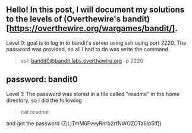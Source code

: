Hello! In this post, I will document my solutions to the levels of (Overthewire's bandit)[https://overthewire.org/wargames/bandit/].
---
Level 0: goal is to log in to bandit's server using ssh using port 2220. The password was provided, so all I had to do was write the command.
> ssh bandit0@bandit.labs.overthewire.org -p 2220

password: bandit0
---
Level 1: The password was stored in a file called "readme" in the home directory, so I did the following
> cat readme

and got the password (ZjLjTmM6FvvyRnrb2rfNWOZOTa6ip5If])
